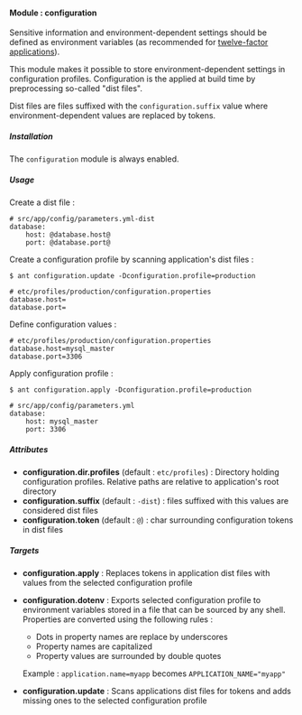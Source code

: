 #### Module : configuration

Sensitive information and environment-dependent settings should be defined as environment variables (as recommended for [twelve-factor applications](https://www.12factor.net/config)).

This module makes it possible to store environment-dependent settings in configuration profiles. Configuration is the applied at build time by preprocessing so-called "dist files".

Dist files are files suffixed with the `configuration.suffix` value where environment-dependent values are replaced by tokens.

##### Installation

The `configuration` module is always enabled.

##### Usage

Create a dist file :
```
# src/app/config/parameters.yml-dist
database:
    host: @database.host@
    port: @database.port@
```

Create a configuration profile by scanning application's dist files :
```
$ ant configuration.update -Dconfiguration.profile=production

# etc/profiles/production/configuration.properties
database.host=
database.port=
```

Define configuration values :
```
# etc/profiles/production/configuration.properties
database.host=mysql_master
database.port=3306
```

Apply configuration profile :
```
$ ant configuration.apply -Dconfiguration.profile=production

# src/app/config/parameters.yml
database:
    host: mysql_master
    port: 3306
```

##### Attributes

* **configuration.dir.profiles** (default : `etc/profiles`) : Directory holding configuration profiles. Relative paths are relative to application's root directory
* **configuration.suffix** (default : `-dist`) : files suffixed with this values are considered dist files
* **configuration.token** (default : `@`) : char surrounding configuration tokens in dist files

##### Targets

* **configuration.apply** : Replaces tokens in application dist files with values from the selected configuration profile
* **configuration.dotenv** : Exports selected configuration profile to environment variables stored in a file that can be sourced by any shell. Properties are converted using the following rules :
    * Dots in property names are replace by underscores
    * Property names are capitalized
    * Property values are surrounded by double quotes

    Example : `application.name=myapp` becomes `APPLICATION_NAME="myapp"`
* **configuration.update** : Scans applications dist files for tokens and adds missing ones to the selected configuration profile
